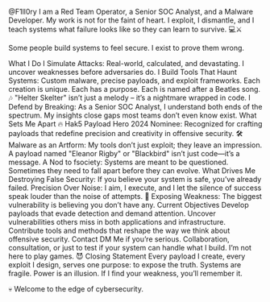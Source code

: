 @F1ll0ry
I am a Red Team Operator, a Senior SOC Analyst, and a Malware Developer. My work is not for the faint of heart. I exploit, I dismantle, and I teach systems what failure looks like so they can learn to survive. 💻⚔️

Some people build systems to feel secure. I exist to prove them wrong.

What I Do
I Simulate Attacks: Real-world, calculated, and devastating. I uncover weaknesses before adversaries do.
I Build Tools That Haunt Systems: Custom malware, precise payloads, and exploit frameworks. Each creation is unique. Each has a purpose. Each is named after a Beatles song. 🎶 "Helter Skelter" isn’t just a melody – it’s a nightmare wrapped in code.
I Defend by Breaking: As a Senior SOC Analyst, I understand both ends of the spectrum. My insights close gaps most teams don’t even know exist.
What Sets Me Apart
🔥 Hak5 Payload Hero 2024 Nominee: Recognized for crafting payloads that redefine precision and creativity in offensive security.
🛠️ Malware as an Artform: My tools don’t just exploit; they leave an impression. A payload named "Eleanor Rigby" or "Blackbird" isn’t just code—it’s a message.
A Nod to fsociety: Systems are meant to be questioned. Sometimes they need to fall apart before they can evolve.
What Drives Me
Destroying False Security: If you believe your system is safe, you’ve already failed.
Precision Over Noise: I aim, I execute, and I let the silence of success speak louder than the noise of attempts. 🎯
Exposing Weakness: The biggest vulnerability is believing you don’t have any.
Current Objectives
Develop payloads that evade detection and demand attention.
Uncover vulnerabilities others miss in both applications and infrastructure.
Contribute tools and methods that reshape the way we think about offensive security.
Contact
DM Me if you’re serious. Collaboration, consultation, or just to test if your system can handle what I build.
I’m not here to play games. 😈
Closing Statement
Every payload I create, every exploit I design, serves one purpose: to expose the truth. Systems are fragile. Power is an illusion. If I find your weakness, you’ll remember it.

💀 Welcome to the edge of cybersecurity.
